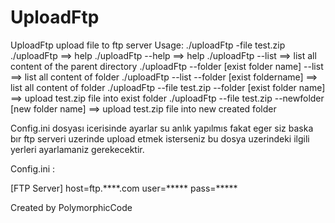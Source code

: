 UploadFtp
=========

UploadFtp upload file to ftp server 
  Usage:
./uploadFtp -file test.zip
./uploadFtp   ==> help
./uploadFtp --help ==> help
./uploadFtp --list ==> list all content of the parent directory
./uploadFtp --folder [exist folder name] --list  ==> list all content of folder
./uploadFtp --list --folder [exist foldername] ==> list all content of folder
./uploadFtp --file test.zip --folder [exist folder name]  ==> upload test.zip file into exist folder
./uploadFtp --file test.zip --newfolder [new folder name] ==> upload test.zip file into new created folder

Config.ini dosyası icerisinde ayarlar su anlık yapılmıs fakat eger siz baska bır ftp serveri uzerinde upload etmek isterseniz bu dosya uzerindeki ilgili yerleri ayarlamaniz gerekecektir.

Config.ini :

[FTP Server]
host=ftp.****.com
user=*****
pass=*****



  Created  by PolymorphicCode

 


